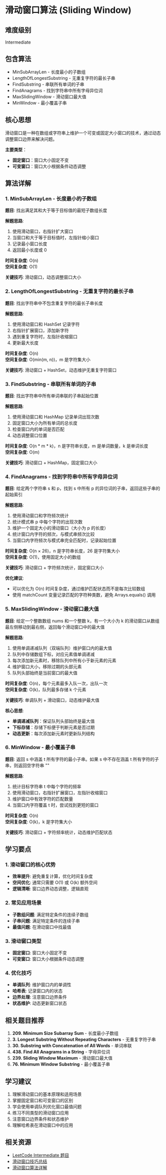 # 滑动窗口算法 (Sliding Window)

## 难度级别
Intermediate

## 包含算法
- MinSubArrayLen - 长度最小的子数组
- LengthOfLongestSubstring - 无重复字符的最长子串
- FindSubstring - 串联所有单词的子串
- FindAnagrams - 找到字符串中所有字母异位词
- MaxSlidingWindow - 滑动窗口最大值
- MinWindow - 最小覆盖子串

## 核心思想
滑动窗口是一种在数组或字符串上维护一个可变或固定大小窗口的技术，通过动态调整窗口边界来解决问题。

**主要类型**：
- **固定窗口**：窗口大小固定不变
- **可变窗口**：窗口大小根据条件动态调整

## 算法详解

### 1. MinSubArrayLen - 长度最小的子数组
**题目**: 找出满足其和大于等于目标值的最短子数组长度

**解题思路**:
1. 使用滑动窗口，右指针扩大窗口
2. 当窗口和大于等于目标值时，左指针缩小窗口
3. 记录最小窗口长度
4. 返回最小长度或 0

**时间复杂度**: O(n)  
**空间复杂度**: O(1)

**关键技巧**: 滑动窗口，动态调整窗口大小

### 2. LengthOfLongestSubstring - 无重复字符的最长子串
**题目**: 找出字符串中不包含重复字符的最长子串长度

**解题思路**:
1. 使用滑动窗口和 HashSet 记录字符
2. 右指针扩展窗口，添加新字符
3. 遇到重复字符时，左指针收缩窗口
4. 更新最大长度

**时间复杂度**: O(n)  
**空间复杂度**: O(min(m, n))，m 是字符集大小

**关键技巧**: 滑动窗口 + HashSet，动态维护无重复字符窗口

### 3. FindSubstring - 串联所有单词的子串
**题目**: 找出字符串中所有单词串联的子串起始位置

**解题思路**:
1. 使用滑动窗口和 HashMap 记录单词出现次数
2. 固定窗口大小为所有单词的总长度
3. 检查窗口内的单词是否匹配
4. 动态调整窗口位置

**时间复杂度**: O(n * m * k)，n 是字符串长度，m 是单词数量，k 是单词长度  
**空间复杂度**: O(m)

**关键技巧**: 滑动窗口 + HashMap，固定窗口大小

### 4. FindAnagrams - 找到字符串中所有字母异位词
**题目**: 给定两个字符串 s 和 p，找到 s 中所有 p 的异位词的子串，返回这些子串的起始索引

**解题思路**:
1. 使用滑动窗口和字符频次统计
2. 统计模式串 p 中每个字符的出现次数
3. 维护一个固定大小的滑动窗口（大小为 p 的长度）
4. 统计窗口内字符的频次，与模式串频次比较
5. 当窗口内字符频次与模式串完全匹配时，记录起始位置

**时间复杂度**: O(n × 26)，n 是字符串长度，26 是字符集大小  
**空间复杂度**: O(1)，使用固定大小的数组

**关键技巧**: 滑动窗口 + 字符频次统计，固定窗口大小

**优化建议**:
- 可以优化为 O(n) 时间复杂度，通过维护匹配状态而不是每次比较数组
- 使用 matchCount 变量记录匹配的字符种类数，避免 Arrays.equals() 调用

### 5. MaxSlidingWindow - 滑动窗口最大值
**题目**: 给定一个整数数组 nums 和一个整数 k，有一个大小为 k 的滑动窗口从数组最左侧移动到最右侧，返回每个滑动窗口中的最大值

**解题思路**:
1. 使用单调递减队列（双端队列）维护窗口内的最大值
2. 队列中存储数组下标，对应元素值单调递减
3. 每次添加新元素时，移除队列中所有小于新元素的元素
4. 维护窗口大小，移除过期的头部元素
5. 队列头部始终是当前窗口的最大值

**时间复杂度**: O(n)，每个元素最多入队一次，出队一次  
**空间复杂度**: O(k)，队列最多存储 k 个元素

**关键技巧**: 单调队列 + 滑动窗口，动态维护最大值

**核心思想**:
- **单调递减队列**：保证队列头部始终是最大值
- **下标存储**：存储下标便于判断元素是否过期
- **动态更新**：每次添加新元素时更新队列结构

### 6. MinWindow - 最小覆盖子串
**题目**: 返回 s 中涵盖 t 所有字符的最小子串。如果 s 中不存在涵盖 t 所有字符的子串，则返回空字符串 ""

**解题思路**:
1. 统计目标字符串 t 中每个字符的频率
2. 使用滑动窗口，右指针扩展窗口，左指针收缩窗口
3. 维护窗口中有效字符的匹配数量
4. 当窗口内字符覆盖 t 时，尝试找到更短的窗口

**时间复杂度**: O(n)  
**空间复杂度**: O(k)，k 是字符集大小

**关键技巧**: 滑动窗口 + 字符频率统计，动态维护匹配状态

## 学习要点

### 1. 滑动窗口的核心优势
- **效率提升**: 避免重复计算，优化时间复杂度
- **空间优化**: 通常只需要 O(1) 或 O(k) 额外空间
- **逻辑清晰**: 窗口边界动态调整，逻辑直观

### 2. 常见应用场景
- **子数组问题**: 满足特定条件的连续子数组
- **子串问题**: 满足特定条件的连续子串
- **最值问题**: 在滑动窗口中找最值

### 3. 滑动窗口类型
- **固定窗口**: 窗口大小固定不变
- **可变窗口**: 窗口大小根据条件动态调整

### 4. 优化技巧
- **单调队列**: 维护窗口内的单调性
- **哈希表**: 记录窗口内的状态
- **边界处理**: 注意窗口边界条件
- **状态维护**: 动态更新窗口状态

## 相关题目推荐
1. **209. Minimum Size Subarray Sum** - 长度最小子数组
2. **3. Longest Substring Without Repeating Characters** - 无重复字符子串
3. **30. Substring with Concatenation of All Words** - 单词串联
4. **438. Find All Anagrams in a String** - 字母异位词
5. **239. Sliding Window Maximum** - 滑动窗口最大值
6. **76. Minimum Window Substring** - 最小覆盖子串

## 学习建议
1. 理解滑动窗口的基本原理和适用场景
2. 掌握固定窗口和可变窗口的区别
3. 学会使用单调队列优化窗口最值问题
4. 练习不同类型的滑动窗口应用
5. 注意窗口边界条件和状态维护
6. 理解哈希表在滑动窗口中的应用

## 相关资源
- [LeetCode Intermediate 题目](https://leetcode.com/problemset/all/?difficulty=INTERMEDIATE)
- [滑动窗口技巧总结](https://labuladong.gitbook.io/algo/di-ling-zhang-bi-du-xi-lie/hua-dong-chuang-kou-ji-qiao-jin-jie)
- [滑动窗口算法详解](https://leetcode.com/problems/longest-substring-without-repeating-characters/solution/)
